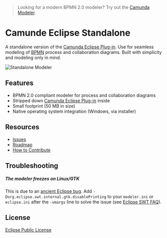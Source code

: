 > Looking for a modern BPMN 2.0 modeler? Try out the [Camunda Modeler](https://github.com/camunda/camunda-modeler).

# Camunde Eclipse Standalone

A standalone version of the [Camunda Eclipse Plug-in](https://github.com/camunda/camunda-eclipse-plugin). 
Use for seamless modeling of [BPMN](https://en.wikipedia.org/wiki/BPMN) process and collaboration diagrams.
Built with simplicity and modeling only in mind.

![Standalone Modeler](https://raw.github.com/camunda/camunda-eclipse-standalone/master/documentation/images/screenshot.png)


## Features

* BPMN 2.0 compliant modeler for process and collaboration diagrams
* Stripped down [Camunda Eclipse Plug-in](https://github.com/camunda/camunda-eclipse-plugin) inside
* Small footprint (50 MB in size)
* Native operating system integration (Windows, via installer)


## Resources

* [Issues](https://github.com/camunda/camunda-eclipse-standalone/issues)
* [Roadmap](https://github.com/camunda/camunda-eclipse-standalone/issues?milestone=1&state=open)
* [How to Contribute](./CONTRIBUTE.md)


## Troubleshooting

##### The modeler freezes on Linux/GTK

This is due to an [ancient Eclipse bug](https://bugs.eclipse.org/bugs/show_bug.cgi?id=215234).
Add `-Dorg.eclipse.swt.internal.gtk.disablePrinting` to your `modeler.ini` or `eclipse.ini` after the `-vmargs` line to solve the issue (see [Eclipse SWT FAQ](http://www.eclipse.org/swt/faq.php#printOnGTKHangs)).


## License

[Eclipse Public License](http://www.eclipse.org/legal/epl-v10.html)

